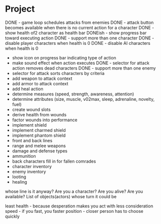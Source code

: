 # Project

DONE - game loop schedules attacks from enemies
DONE - attack button becomes available when there is no current action for a character
DONE - show health of2 character as health bar
DONEish - show progress bar toward executing action
DONE - support more than one character
DONE - disable player characters when health is 0
DONE - disable AI characters when health is 0
- show icon on progress bar indicating type of action
- make sound effect when action executes
DONE - selector for attack action removes dead characters
DONE - support more than one enemy
- selector for attack sorts characters by criteria
- add weapon to attack context
- add armor to attack context
- add heal action
- determine measures (speed, strength, awareness, attention)
- determine attributes (size, muscle, v02max, sleep, adrenaline, novelty, fuel)
- create wound slots
- derive health from wounds
- factor wounds into performance
- implement shield
- implement charmed shield
- implement phantom shield
- front and back lines
- range and melee weapons
- damage and defense types
- ammunition
- back characters fill in for fallen comrades
- character inventory
- enemy inventory
- looting
- healing


whose line is it anyway?
Are you a character?
Are you alive?
Are you available?
List of objects(actors) whose turn it could be

least health - because desperation makes you act with less consideration
speed - if you fast, you faster
position - closer person has to choose quickly










